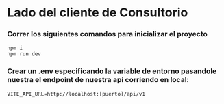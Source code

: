 # Lado del cliente de Consultorio


### Correr los siguientes comandos para inicializar el proyecto

```
npm i
npm run dev
```
### Crear un .env especificando la variable de entorno  pasandole nuestra el endpoint de nuestra api corriendo en local: 

```
VITE_API_URL=http://localhost:[puerto]/api/v1
```

